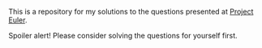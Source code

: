 This is a repository for my solutions to the questions presented at [Project Euler](https://projecteuler.net/).

Spoiler alert! Please consider solving the questions for yourself first.
